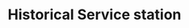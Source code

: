 ---
title: "Historical Service station"
url: /marmaduke/historical-service-station/
shop: Autowerkstatt
---